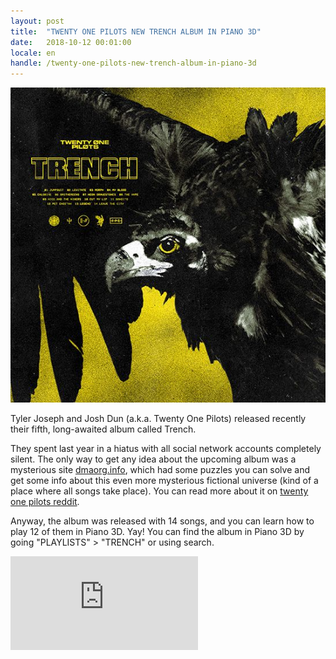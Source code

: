 ```yaml
---
layout: post
title:  "TWENTY ONE PILOTS NEW TRENCH ALBUM IN PIANO 3D"
date:   2018-10-12 00:01:00
locale: en
handle: /twenty-one-pilots-new-trench-album-in-piano-3d
---
```


<div class="container mb-4">
  <div class="row justify-content-center">
    <div class="col-12 col-md-8">
      <img src="/public/images/trench-cover.jpg" alt="twenty one pitlos trench album cover" />
    </div>
  </div>
</div>

Tyler Joseph and Josh Dun (a.k.a. Twenty One Pilots) released recently their fifth, long-awaited album called Trench. 

They spent last year in a hiatus with all social network accounts completely silent. The only way to get any idea about the upcoming album was a mysterious site [dmaorg.info](http://dmaorg.info/), which had some puzzles you can solve and get some info about this even more mysterious fictional universe (kind of a place where all songs take place). You can read more about it on [twenty one pilots reddit](https://www.reddit.com/r/twentyonepilots/).

Anyway, the album was released with 14 songs, and you can learn how to play 12 of them in Piano 3D. Yay! You can find the album in Piano 3D by going "PLAYLISTS" > "TRENCH" or using search.
<br>

<div class="videowrapper">
<iframe src="https://www.youtube.com/embed/videoseries?list=PLlYU8mGLP7Xt3bRByMsjZKLHM2mCnRONN" frameborder="0" allow="autoplay; encrypted-media" allowfullscreen></iframe>
</div>